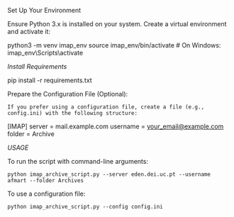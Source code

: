 Set Up Your Environment

Ensure Python 3.x is installed on your system.
Create a virtual environment and activate it:

python3 -m venv imap_env
source imap_env/bin/activate  # On Windows: imap_env\Scripts\activate

*Install Requirements*


pip install -r requirements.txt


Prepare the Configuration File (Optional):

    If you prefer using a configuration file, create a file (e.g., config.ini) with the following structure:

[IMAP]
server = mail.example.com
username = your_email@example.com
folder = Archive


*USAGE*

To run the script with command-line arguments:

    python imap_archive_script.py --server eden.dei.uc.pt --username afmart --folder Archives

To use a configuration file:

    python imap_archive_script.py --config config.ini

